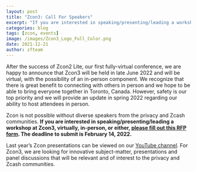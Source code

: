```yaml
---
layout: post
title: "Zcon3: Call For Speakers"
excerpt: "If you are interested in speaking/presenting/leading a workshop at Zcon3, virtually, in-person, or either, please fill out the RFP form."
categories: blog
tags: [zcon, events]
image: /images/Zcon3_Logo_Full_Color.png
date: 2021-12-21
author: zfteam
---
```

After the success of Zcon2 Lite, our first fully-virtual conference, we are happy to announce that Zcon3 will be held in late June 2022 and will be virtual, with the possibility of an in-person component. We recognize that there is great benefit to connecting with others in person and we hope to be able to bring everyone together in Toronto, Canada. However, safety is our top priority and we will provide an update in spring 2022 regarding our ability to host attendees in person. 

Zcon is not possible without diverse speakers from the privacy and Zcash communities. **If you are interested in speaking/presenting/leading a workshop at Zcon3, virtually, in-person, or either, [please fill out this RFP form](https://forms.gle/QsYRTW1aBnYMTbuC9). The deadline to submit is February 14, 2022.** 

Last year’s Zcon presentations can be viewed on our [YouTube channel](https://www.youtube.com/playlist?list=PL40dyJ0UYTLLa68H9ibpiSZqeevqKizg4). For Zcon3, we are looking for innovative subject-matter, presentations and panel discussions that will be relevant and of interest to the privacy and Zcash communities. 
